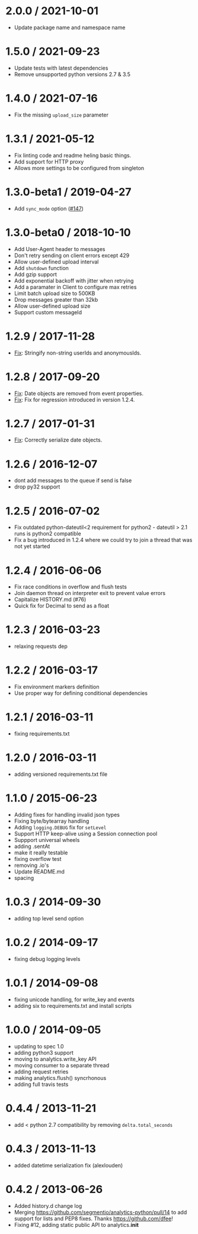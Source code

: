 # 2.0.0 / 2021-10-01

- Update package name and namespace name


# 1.5.0 / 2021-09-23
- Update tests with latest dependencies
- Remove unsupported python versions 2.7 & 3.5

# 1.4.0 / 2021-07-16
- Fix the missing `upload_size` parameter

# 1.3.1 / 2021-05-12

- Fix linting code and readme heling basic things.
- Add support for HTTP proxy
- Allows more settings to be configured from singleton

# 1.3.0-beta1 / 2019-04-27

- Add `sync_mode` option ([#147](https://github.com/segmentio/analytics-python/pull/147))

# 1.3.0-beta0 / 2018-10-10

- Add User-Agent header to messages
- Don't retry sending on client errors except 429
- Allow user-defined upload interval
- Add `shutdown` function
- Add gzip support
- Add exponential backoff with jitter when retrying
- Add a paramater in Client to configure max retries
- Limit batch upload size to 500KB
- Drop messages greater than 32kb
- Allow user-defined upload size
- Support custom messageId

# 1.2.9 / 2017-11-28

- [Fix](https://github.com/segmentio/analytics-python/pull/102): Stringify non-string userIds and anonymousIds.

# 1.2.8 / 2017-09-20

- [Fix](https://github.com/segmentio/analytics-python/issues/94): Date objects are removed from event properties.
- [Fix](https://github.com/segmentio/analytics-python/pull/98): Fix for regression introduced in version 1.2.4.

# 1.2.7 / 2017-01-31

- [Fix](https://github.com/segmentio/analytics-python/pull/92): Correctly serialize date objects.

# 1.2.6 / 2016-12-07

- dont add messages to the queue if send is false
- drop py32 support

# 1.2.5 / 2016-07-02

- Fix outdated python-dateutil<2 requirement for python2 - dateutil > 2.1 runs is python2 compatible
- Fix a bug introduced in 1.2.4 where we could try to join a thread that was not yet started

# 1.2.4 / 2016-06-06

- Fix race conditions in overflow and flush tests
- Join daemon thread on interpreter exit to prevent value errors
- Capitalize HISTORY.md (#76)
- Quick fix for Decimal to send as a float

# 1.2.3 / 2016-03-23

- relaxing requests dep

# 1.2.2 / 2016-03-17

- Fix environment markers definition
- Use proper way for defining conditional dependencies

# 1.2.1 / 2016-03-11

- fixing requirements.txt

# 1.2.0 / 2016-03-11

- adding versioned requirements.txt file

# 1.1.0 / 2015-06-23

- Adding fixes for handling invalid json types
- Fixing byte/bytearray handling
- Adding `logging.DEBUG` fix for `setLevel`
- Support HTTP keep-alive using a Session connection pool
- Suppport universal wheels
- adding .sentAt
- make it really testable
- fixing overflow test
- removing .io's
- Update README.md
- spacing

# 1.0.3 / 2014-09-30

- adding top level send option

# 1.0.2 / 2014-09-17

- fixing debug logging levels

# 1.0.1 / 2014-09-08

- fixing unicode handling, for write_key and events
- adding six to requirements.txt and install scripts

# 1.0.0 / 2014-09-05

- updating to spec 1.0
- adding python3 support
- moving to analytics.write_key API
- moving consumer to a separate thread
- adding request retries
- making analytics.flush() syncrhonous
- adding full travis tests

# 0.4.4 / 2013-11-21

- add < python 2.7 compatibility by removing `delta.total_seconds`

# 0.4.3 / 2013-11-13

- added datetime serialization fix (alexlouden)

# 0.4.2 / 2013-06-26

- Added history.d change log
- Merging https://github.com/segmentio/analytics-python/pull/14 to add support for lists and PEP8 fixes. Thanks https://github.com/dfee!
- Fixing #12, adding static public API to analytics.**init**
